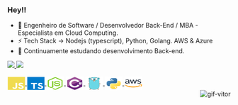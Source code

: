 ### Hey!! 


- 🔭 Engenheiro de Software / Desenvolvedor Back-End / MBA - Especialista em Cloud Computing.
- ⚡ Tech Stack -> Nodejs (typescript), Python, Golang.  AWS & Azure
- 🌱 Continuamente estudando desenvolvimento Back-end.

<div>
  <a href="https://github.com/stelmastchuk">
  <img height="180em" src="https://github-readme-stats.vercel.app/api?username=stelmastchuk&show_icons=true&theme=dark&include_all_commits=true&count_private=true"/>
  <img height="180em" src="https://github-readme-stats.vercel.app/api/top-langs/?username=stelmastchuk&layout=compact&langs_count=7&theme=dark"/>
</div>


<div style="display: inline_block"><br>
  <img align="center" alt="Js" height="30" width="40" src="https://raw.githubusercontent.com/devicons/devicon/master/icons/javascript/javascript-plain.svg">
  <img align="center" alt="Ts" height="30" width="40" src="https://raw.githubusercontent.com/devicons/devicon/master/icons/typescript/typescript-plain.svg">
  <img align="center" alt="Nodejs" height="30" width="40" src="https://github.com/devicons/devicon/blob/master/icons/nodejs/nodejs-original.svg">
  <img align="center" alt="Csharp" height="30" width="40" src="https://raw.githubusercontent.com/devicons/devicon/master/icons/csharp/csharp-original.svg">
  <img align="center" alt="Golang" height="30" width="40" src="https://github.com/devicons/devicon/blob/master/icons/go/go-original.svg">
  <img align="center" alt="Python" height="30" width="40" src="https://github.com/devicons/devicon/blob/master/icons/python/python-original.svg">
  <img align="center" alt="AWS" height="30" width="40" src="https://github.com/devicons/devicon/blob/master/icons/amazonwebservices/amazonwebservices-original-wordmark.svg">
  
</div>
  
  <img align="right" alt="gif-vitor" src="https://media.tenor.com/images/5877027b4b87c67a8d9cb525f394afb0/tenor.gif">

